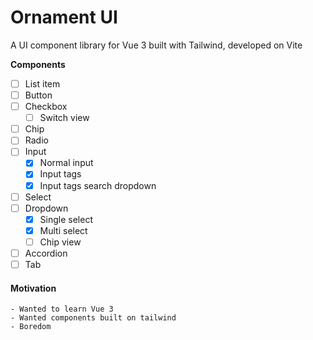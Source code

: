 # Ornament UI
A UI component library for Vue 3 built with Tailwind, developed on Vite


**Components**
- [ ] List item
- [ ] Button
- [ ] Checkbox
    - [ ] Switch view
- [ ] Chip
- [ ] Radio
- [ ] Input
    - [x] Normal input
    - [x] Input tags
    - [x] Input tags search dropdown
- [ ] Select 
- [ ] Dropdown
    - [x] Single select 
    - [x] Multi select 
    - [ ] Chip view 
- [ ] Accordion
- [ ] Tab

#### Motivation
    - Wanted to learn Vue 3
    - Wanted components built on tailwind
    - Boredom